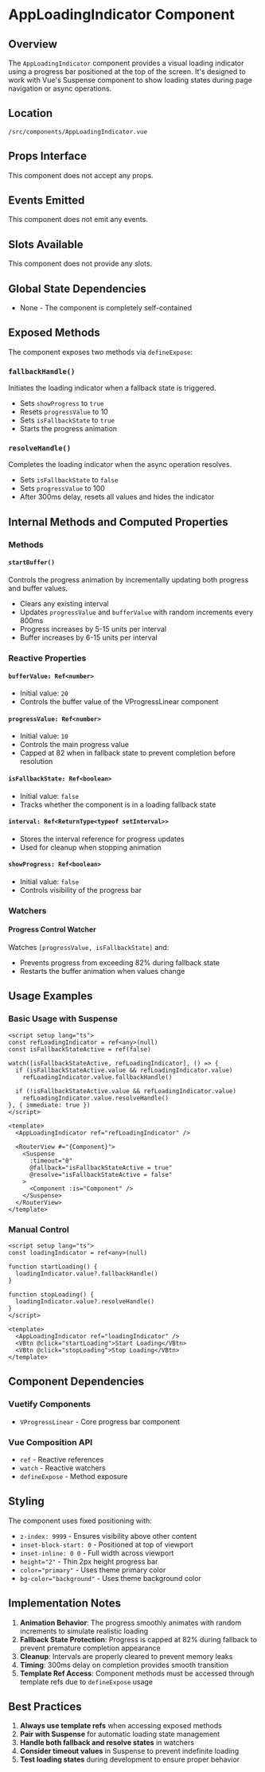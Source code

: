# AppLoadingIndicator Component

## Overview
The `AppLoadingIndicator` component provides a visual loading indicator using a progress bar positioned at the top of the screen. It's designed to work with Vue's Suspense component to show loading states during page navigation or async operations.

## Location
`/src/components/AppLoadingIndicator.vue`

## Props Interface
This component does not accept any props.

## Events Emitted
This component does not emit any events.

## Slots Available
This component does not provide any slots.

## Global State Dependencies
- None - The component is completely self-contained

## Exposed Methods
The component exposes two methods via `defineExpose`:

### `fallbackHandle()`
Initiates the loading indicator when a fallback state is triggered.
- Sets `showProgress` to `true`
- Resets `progressValue` to 10
- Sets `isFallbackState` to `true`
- Starts the progress animation

### `resolveHandle()`
Completes the loading indicator when the async operation resolves.
- Sets `isFallbackState` to `false`
- Sets `progressValue` to 100
- After 300ms delay, resets all values and hides the indicator

## Internal Methods and Computed Properties

### Methods

#### `startBuffer()`
Controls the progress animation by incrementally updating both progress and buffer values.
- Clears any existing interval
- Updates `progressValue` and `bufferValue` with random increments every 800ms
- Progress increases by 5-15 units per interval
- Buffer increases by 6-15 units per interval

### Reactive Properties

#### `bufferValue: Ref<number>`
- Initial value: `20`
- Controls the buffer value of the VProgressLinear component

#### `progressValue: Ref<number>`
- Initial value: `10`
- Controls the main progress value
- Capped at 82 when in fallback state to prevent completion before resolution

#### `isFallbackState: Ref<boolean>`
- Initial value: `false`
- Tracks whether the component is in a loading fallback state

#### `interval: Ref<ReturnType<typeof setInterval>>`
- Stores the interval reference for progress updates
- Used for cleanup when stopping animation

#### `showProgress: Ref<boolean>`
- Initial value: `false`
- Controls visibility of the progress bar

### Watchers

#### Progress Control Watcher
Watches `[progressValue, isFallbackState]` and:
- Prevents progress from exceeding 82% during fallback state
- Restarts the buffer animation when values change

## Usage Examples

### Basic Usage with Suspense
```vue
<script setup lang="ts">
const refLoadingIndicator = ref<any>(null)
const isFallbackStateActive = ref(false)

watch([isFallbackStateActive, refLoadingIndicator], () => {
  if (isFallbackStateActive.value && refLoadingIndicator.value)
    refLoadingIndicator.value.fallbackHandle()
  
  if (!isFallbackStateActive.value && refLoadingIndicator.value)
    refLoadingIndicator.value.resolveHandle()
}, { immediate: true })
</script>

<template>
  <AppLoadingIndicator ref="refLoadingIndicator" />
  
  <RouterView #="{Component}">
    <Suspense
      :timeout="0"
      @fallback="isFallbackStateActive = true"
      @resolve="isFallbackStateActive = false"
    >
      <Component :is="Component" />
    </Suspense>
  </RouterView>
</template>
```

### Manual Control
```vue
<script setup lang="ts">
const loadingIndicator = ref<any>(null)

function startLoading() {
  loadingIndicator.value?.fallbackHandle()
}

function stopLoading() {
  loadingIndicator.value?.resolveHandle()
}
</script>

<template>
  <AppLoadingIndicator ref="loadingIndicator" />
  <VBtn @click="startLoading">Start Loading</VBtn>
  <VBtn @click="stopLoading">Stop Loading</VBtn>
</template>
```

## Component Dependencies

### Vuetify Components
- `VProgressLinear` - Core progress bar component

### Vue Composition API
- `ref` - Reactive references
- `watch` - Reactive watchers
- `defineExpose` - Method exposure

## Styling
The component uses fixed positioning with:
- `z-index: 9999` - Ensures visibility above other content
- `inset-block-start: 0` - Positioned at top of viewport
- `inset-inline: 0 0` - Full width across viewport
- `height="2"` - Thin 2px height progress bar
- `color="primary"` - Uses theme primary color
- `bg-color="background"` - Uses theme background color

## Implementation Notes

1. **Animation Behavior**: The progress smoothly animates with random increments to simulate realistic loading
2. **Fallback State Protection**: Progress is capped at 82% during fallback to prevent premature completion appearance
3. **Cleanup**: Intervals are properly cleared to prevent memory leaks
4. **Timing**: 300ms delay on completion provides smooth transition
5. **Template Ref Access**: Component methods must be accessed through template refs due to `defineExpose` usage

## Best Practices

1. **Always use template refs** when accessing exposed methods
2. **Pair with Suspense** for automatic loading state management
3. **Handle both fallback and resolve states** in watchers
4. **Consider timeout values** in Suspense to prevent indefinite loading
5. **Test loading states** during development to ensure proper behavior